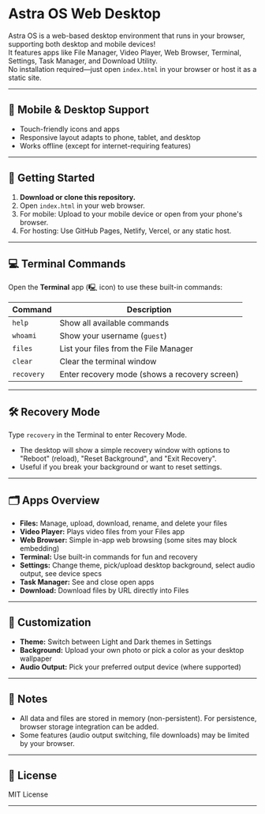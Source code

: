 # Astra OS Web Desktop

Astra OS is a web-based desktop environment that runs in your browser, supporting both desktop and mobile devices!  
It features apps like File Manager, Video Player, Web Browser, Terminal, Settings, Task Manager, and Download Utility.  
No installation required—just open `index.html` in your browser or host it as a static site.

---

## 📱 Mobile & Desktop Support

- Touch-friendly icons and apps
- Responsive layout adapts to phone, tablet, and desktop
- Works offline (except for internet-requiring features)

---

## 🚀 Getting Started

1. **Download or clone this repository.**
2. Open `index.html` in your web browser.
3. For mobile: Upload to your mobile device or open from your phone's browser.
4. For hosting: Use GitHub Pages, Netlify, Vercel, or any static host.

---

## 💻 Terminal Commands

Open the **Terminal** app (🖳 icon) to use these built-in commands:

| Command     | Description                                  |
|-------------|----------------------------------------------|
| `help`      | Show all available commands                  |
| `whoami`    | Show your username (`guest`)                 |
| `files`     | List your files from the File Manager        |
| `clear`     | Clear the terminal window                    |
| `recovery`  | Enter recovery mode (shows a recovery screen)|

---

## 🛠️ Recovery Mode

Type `recovery` in the Terminal to enter Recovery Mode.
- The desktop will show a simple recovery window with options to "Reboot" (reload), "Reset Background", and "Exit Recovery".
- Useful if you break your background or want to reset settings.

---

## 🗂️ Apps Overview

- **Files:** Manage, upload, download, rename, and delete your files
- **Video Player:** Plays video files from your Files app
- **Web Browser:** Simple in-app web browsing (some sites may block embedding)
- **Terminal:** Use built-in commands for fun and recovery
- **Settings:** Change theme, pick/upload desktop background, select audio output, see device specs
- **Task Manager:** See and close open apps
- **Download:** Download files by URL directly into Files

---

## 🌈 Customization

- **Theme:** Switch between Light and Dark themes in Settings
- **Background:** Upload your own photo or pick a color as your desktop wallpaper
- **Audio Output:** Pick your preferred output device (where supported)

---

## 📝 Notes

- All data and files are stored in memory (non-persistent). For persistence, browser storage integration can be added.
- Some features (audio output switching, file downloads) may be limited by your browser.

---

## 📄 License

MIT License

---